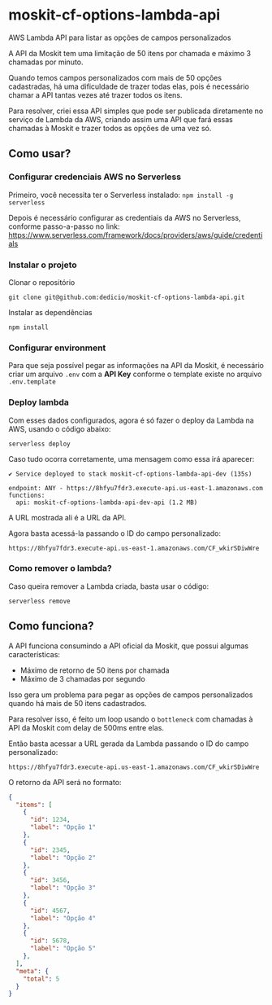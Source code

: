 # moskit-cf-options-lambda-api
AWS Lambda API para listar as opções de campos personalizados

A API da Moskit tem uma limitação de 50 itens por chamada e máximo 3 chamadas por minuto.

Quando temos campos personalizados com mais de 50 opções cadastradas, há uma dificuldade de trazer todas elas, pois é necessário chamar a API tantas vezes até trazer todos os itens.

Para resolver, criei essa API simples que pode ser publicada diretamente no serviço de Lambda da AWS, criando assim uma API que fará essas chamadas à Moskit e trazer todos as opções de uma vez só.



## Como usar?

### Configurar credenciais AWS no Serverless

Primeiro, você necessita ter o Serverless instalado:
`npm install -g serverless`

Depois é necessário configurar as credentiais da AWS no Serverless, conforme passo-a-passo no link: https://www.serverless.com/framework/docs/providers/aws/guide/credentials


### Instalar o projeto

Clonar o repositório

`git clone git@github.com:dedicio/moskit-cf-options-lambda-api.git`

Instalar as dependências

`npm install`


### Configurar environment

Para que seja possível pegar as informações na API da Moskit, é necessário criar um arquivo `.env` com a __API Key__ conforme o template existe no arquivo `.env.template`


### Deploy lambda

Com esses dados configurados, agora é só fazer o deploy da Lambda na AWS, usando o código abaixo:

`serverless deploy`

Caso tudo ocorra corretamente, uma mensagem como essa irá aparecer:

```
✔ Service deployed to stack moskit-cf-options-lambda-api-dev (135s)

endpoint: ANY - https://8hfyu7fdr3.execute-api.us-east-1.amazonaws.com
functions:
  api: moskit-cf-options-lambda-api-dev-api (1.2 MB)
```

A URL mostrada ali é a URL da API.

Agora basta acessá-la passando o ID do campo personalizado:

`https://8hfyu7fdr3.execute-api.us-east-1.amazonaws.com/CF_wkirSDiwWre`


### Como remover o lambda?

Caso queira remover a Lambda criada, basta usar o código:

`serverless remove`



## Como funciona?

A API funciona consumindo a API oficial da Moskit, que possui algumas características:
- Máximo de retorno de 50 itens por chamada
- Máximo de 3 chamadas por segundo

Isso gera um problema para pegar as opções de campos personalizados quando há mais de 50 itens cadastrados.

Para resolver isso, é feito um loop usando o `bottleneck` com chamadas à API da Moskit com delay de 500ms entre elas.

Então basta acessar a URL gerada da Lambda passando o ID do campo personalizado:

`https://8hfyu7fdr3.execute-api.us-east-1.amazonaws.com/CF_wkirSDiwWre`


O retorno da API será no formato:
```json
{
  "items": [
    {
      "id": 1234,
      "label": "Opção 1"
    },
    {
      "id": 2345,
      "label": "Opção 2"
    },
    {
      "id": 3456,
      "label": "Opção 3"
    },
    {
      "id": 4567,
      "label": "Opção 4"
    },
    {
      "id": 5678,
      "label": "Opção 5"
    },
  ],
  "meta": {
    "total": 5
  }
}
```

